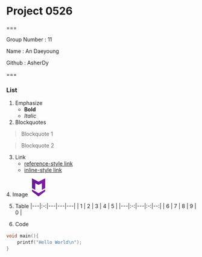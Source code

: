 # Project 0526

===

Group Number : 11

Name : An Daeyoung

Github : AsherDy

===



### List

1. Emphasize
	* **Bold**
	* *Italic*
2. Blockquotes
> Blockquote 1

> Blockquote 2

3. Link
	* [reference-style link][link]
	* [inline-style link](https://www.google.com)

[link]: https://www.google.com
4. Image
![ImageError](https://github.com/adam-p/markdown-here/raw/master/src/common/images/icon48.png "Logo title text 1")

5. Table
|---|:-:|---|---|---|
| 1 | 2 | 3 | 4 | 5 |
|---|:-:|---|:-:|--:|
| 6 | 7 | 8 | 9 | 0 |


6. Code
```C
void main(){
	printf("Hello World\n");
}
```
